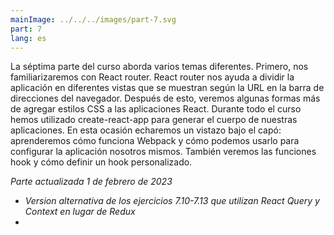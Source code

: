 ```yaml
---
mainImage: ../../../images/part-7.svg
part: 7
lang: es
---
```


<div class="intro">

La séptima parte del curso aborda varios temas diferentes. Primero, nos familiarizaremos con React router. React router nos ayuda a dividir la aplicación en diferentes vistas que se muestran según la URL en la barra de direcciones del navegador. Después de esto, veremos algunas formas más de agregar estilos CSS a las aplicaciones React. Durante todo el curso hemos utilizado create-react-app para generar el cuerpo de nuestras aplicaciones. En esta ocasión echaremos un vistazo bajo el capó: aprenderemos cómo funciona Webpack y cómo podemos usarlo para configurar la aplicación nosotros mismos. También veremos las funciones hook y cómo definir un hook personalizado.

<i>Parte actualizada 1 de febrero de 2023</i>
- <i>Version alternativa de los ejercicios 7.10-7.13 que utilizan React Query y Context en lugar de Redux</i>
- 
</div>

